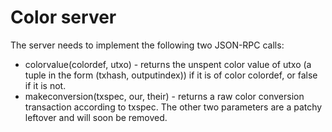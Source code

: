 Color server
============

The server needs to implement the following two JSON-RPC calls:

- colorvalue(colordef, utxo) - returns the unspent color value of utxo (a tuple in the form (txhash, outputindex)) if it is of color colordef, or false if it is not.
- makeconversion(txspec, our, their) - returns a raw color conversion transaction according to txspec. The other two parameters are a patchy leftover and will soon be removed.
